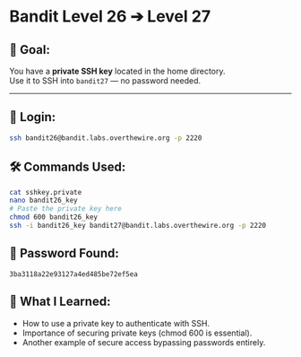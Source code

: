 # Bandit Level 26 ➔ Level 27

## 🧠 Goal:
You have a **private SSH key** located in the home directory.  
Use it to SSH into `bandit27` — no password needed.

---

## 🔐 Login:
```bash
ssh bandit26@bandit.labs.overthewire.org -p 2220
```

## 🛠️ Commands Used:
```bash
cat sshkey.private
nano bandit26_key
# Paste the private key here
chmod 600 bandit26_key
ssh -i bandit26_key bandit27@bandit.labs.overthewire.org -p 2220
```

## 🧾 Password Found:
`3ba3118a22e93127a4ed485be72ef5ea`

## 📘 What I Learned:
- How to use a private key to authenticate with SSH.
-	Importance of securing private keys (chmod 600 is essential).
-	Another example of secure access bypassing passwords entirely.
